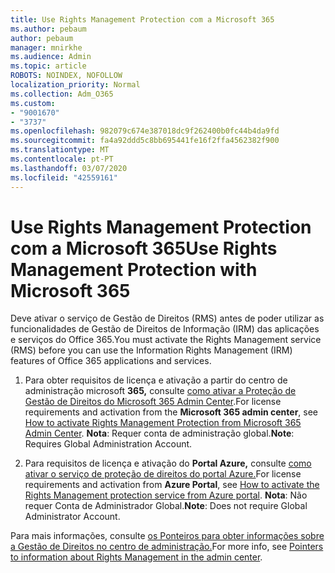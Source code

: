 ```yaml
---
title: Use Rights Management Protection com a Microsoft 365
ms.author: pebaum
author: pebaum
manager: mnirkhe
ms.audience: Admin
ms.topic: article
ROBOTS: NOINDEX, NOFOLLOW
localization_priority: Normal
ms.collection: Adm_O365
ms.custom:
- "9001670"
- "3737"
ms.openlocfilehash: 982079c674e387018dc9f262400b0fc44b4da9fd
ms.sourcegitcommit: fa4a92ddd5c8bb695441fe16f2ffa4562382f900
ms.translationtype: MT
ms.contentlocale: pt-PT
ms.lasthandoff: 03/07/2020
ms.locfileid: "42559161"
---
```

# <a name="use-rights-management-protection-with-microsoft-365"></a><span data-ttu-id="50610-102">Use Rights Management Protection com a Microsoft 365</span><span class="sxs-lookup"><span data-stu-id="50610-102">Use Rights Management Protection with Microsoft 365</span></span>

<span data-ttu-id="50610-103">Deve ativar o serviço de Gestão de Direitos (RMS) antes de poder utilizar as funcionalidades de Gestão de Direitos de Informação (IRM) das aplicações e serviços do Office 365.</span><span class="sxs-lookup"><span data-stu-id="50610-103">You must activate the Rights Management service (RMS) before you can use the Information Rights Management (IRM) features of Office 365 applications and services.</span></span>

1. <span data-ttu-id="50610-104">Para obter requisitos de licença e ativação a partir do centro de administração microsoft **365,** consulte [como ativar a Proteção de Gestão de Direitos do Microsoft 365 Admin Center](https://docs.microsoft.com/azure/information-protection/activate-office365).</span><span class="sxs-lookup"><span data-stu-id="50610-104">For license requirements and activation from the **Microsoft 365 admin center**, see [How to activate Rights Management Protection from Microsoft 365 Admin Center](https://docs.microsoft.com/azure/information-protection/activate-office365).</span></span> <span data-ttu-id="50610-105">**Nota**: Requer conta de administração global.</span><span class="sxs-lookup"><span data-stu-id="50610-105">**Note**: Requires Global Administration Account.</span></span>

2. <span data-ttu-id="50610-106">Para requisitos de licença e ativação do **Portal Azure,** consulte [como ativar o serviço de proteção de direitos do portal Azure.](https://docs.microsoft.com/azure/information-protection/activate-azure)</span><span class="sxs-lookup"><span data-stu-id="50610-106">For license requirements and activation from **Azure Portal**, see [How to activate the Rights Management protection service from Azure portal](https://docs.microsoft.com/azure/information-protection/activate-azure).</span></span> <span data-ttu-id="50610-107">**Nota**: Não requer Conta de Administrador Global.</span><span class="sxs-lookup"><span data-stu-id="50610-107">**Note**: Does not require Global Administrator Account.</span></span>
 

<span data-ttu-id="50610-108">Para mais informações, consulte [os Ponteiros para obter informações sobre a Gestão de Direitos no centro de administração.](https://docs.microsoft.com/office365/enterprise/activate-rms-in-office-365)</span><span class="sxs-lookup"><span data-stu-id="50610-108">For more info, see [Pointers to information about Rights Management in the admin center](https://docs.microsoft.com/office365/enterprise/activate-rms-in-office-365).</span></span>
